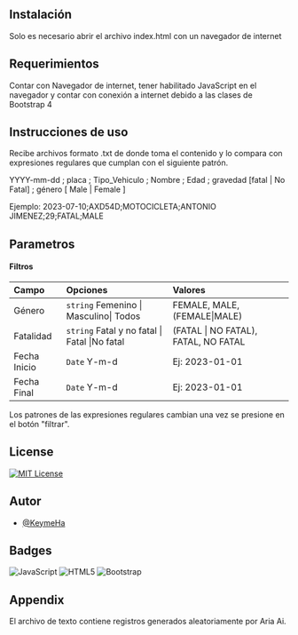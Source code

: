 

## Instalación

Solo es necesario abrir el archivo index.html con un navegador de internet

## Requerimientos

Contar con Navegador de internet, tener habilitado JavaScript en el navegador y contar con conexión a internet debido a las clases de Bootstrap 4

## Instrucciones de uso

Recibe archivos formato .txt de donde toma el contenido y lo compara con expresiones regulares que cumplan con el siguiente patrón.

YYYY-mm-dd ; placa ; Tipo_Vehiculo ; Nombre ; Edad ; gravedad [fatal | No Fatal] ; género [ Male | Female ]


Ejemplo:
2023-07-10;AXD54D;MOTOCICLETA;ANTONIO JIMENEZ;29;FATAL;MALE




## Parametros 

#### Filtros


| Campo| Opciones| Valores|
| :-------- | :------- | :------------------------- |
| Género | `string` Femenino \| Masculino\| Todos | FEMALE, MALE, (FEMALE\|MALE\)|
| Fatalidad | `string` Fatal y no fatal \| Fatal \|No fatal | (FATAL \| NO FATAL), FATAL, NO FATAL  |
| Fecha Inicio | `Date` Y-m-d | Ej: 2023-01-01 |
| Fecha Final | `Date` Y-m-d |Ej: 2023-01-01 |

Los patrones de las expresiones regulares cambian una vez se presione en el botón "filtrar".



## License

[![MIT License](https://img.shields.io/badge/License-MIT-green.svg)](https://choosealicense.com/licenses/mit/)


## Autor

- [@KeymeHa](https://github.com/KeymeHa)


## Badges

![JavaScript](https://img.shields.io/badge/javascript-%23323330.svg?style=for-the-badge&logo=javascript&logoColor=%23F7DF1E)
![HTML5](https://img.shields.io/badge/html5-%23E34F26.svg?style=for-the-badge&logo=html5&logoColor=white)
![Bootstrap](https://img.shields.io/badge/bootstrap-%238511FA.svg?style=for-the-badge&logo=bootstrap&logoColor=white)

## Appendix

El archivo de texto contiene registros generados aleatoriamente por Aria Ai.
